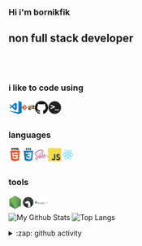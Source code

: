 ### Hi i'm bornikfik

## non full stack developer

<br />
<br />

### i like to code using

<img align="left" alt="Visual Studio Code" width="26px" src="https://raw.githubusercontent.com/github/explore/80688e429a7d4ef2fca1e82350fe8e3517d3494d/topics/visual-studio-code/visual-studio-code.png" />
<img align="left" alt="Git" width="26px" src="https://raw.githubusercontent.com/github/explore/80688e429a7d4ef2fca1e82350fe8e3517d3494d/topics/git/git.png" />
<img align="left" alt="GitHub" width="26px" src="https://raw.githubusercontent.com/github/explore/78df643247d429f6cc873026c0622819ad797942/topics/github/github.png" />
<img align="left" alt="Terminal" width="26px" src="https://raw.githubusercontent.com/github/explore/80688e429a7d4ef2fca1e82350fe8e3517d3494d/topics/terminal/terminal.png" />

<br />
<br />

### languages
<img align="left" alt="HTML5" width="26px" src="https://raw.githubusercontent.com/github/explore/80688e429a7d4ef2fca1e82350fe8e3517d3494d/topics/html/html.png" />
<img align="left" alt="CSS3" width="26px" src="https://raw.githubusercontent.com/github/explore/80688e429a7d4ef2fca1e82350fe8e3517d3494d/topics/css/css.png" />
<img align="left" alt="Sass" width="26px" src="https://raw.githubusercontent.com/github/explore/80688e429a7d4ef2fca1e82350fe8e3517d3494d/topics/sass/sass.png" />
<img align="left" alt="JavaScript" width="26px" src="https://raw.githubusercontent.com/github/explore/80688e429a7d4ef2fca1e82350fe8e3517d3494d/topics/javascript/javascript.png" />
<img align="left" alt="React" width="26px" src="https://raw.githubusercontent.com/github/explore/80688e429a7d4ef2fca1e82350fe8e3517d3494d/topics/react/react.png" />

<br />
<br />

### tools
<img align="left" alt="Node.js" width="26px" src="https://raw.githubusercontent.com/github/explore/80688e429a7d4ef2fca1e82350fe8e3517d3494d/topics/nodejs/nodejs.png" />
<img align="left" alt="Deno" width="26px" src="https://raw.githubusercontent.com/github/explore/361e2821e2dea67711cde99c9c40ed357061cf27/topics/deno/deno.png" />
<img align="left" alt="MongoDB" width="26px" src="https://raw.githubusercontent.com/github/explore/80688e429a7d4ef2fca1e82350fe8e3517d3494d/topics/mongodb/mongodb.png" />

<br/><br/>
![My Github Stats](https://github-readme-stats.vercel.app/api?username=bornikfik&show_icons=true&theme=dark)
![Top Langs](https://github-readme-stats.vercel.app/api/top-langs/?username=bornikfik&theme=dark&layout=compact)

<details>
    <summary>:zap: github activity</summary>
        <!--START_SECTION:activity-->
1. 🗣 Commented on [#2](https://github.com/evaan/rushercrack/issues/2) in [evaan/rushercrack](https://github.com/evaan/rushercrack)
2. 🗣 Commented on [#15](https://github.com/evaan/rushercrack/issues/15) in [evaan/rushercrack](https://github.com/evaan/rushercrack)
3. 🗣 Commented on [#100](https://github.com/AlexzanderFlores/WOKCommands/issues/100) in [AlexzanderFlores/WOKCommands](https://github.com/AlexzanderFlores/WOKCommands)
4. ❗️ Opened issue [#90](https://github.com/atlx/discord-term/issues/90) in [atlx/discord-term](https://github.com/atlx/discord-term)
5. ❗️ Opened issue [#1](https://github.com/aznguymp4/bad-apple-discord/issues/1) in [aznguymp4/bad-apple-discord](https://github.com/aznguymp4/bad-apple-discord)
        <!--END_SECTION:activity-->
</details>

